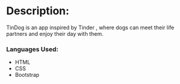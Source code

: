 <h1>Description:</h1>
TinDog is an app inspired by Tinder , where dogs can meet their life partners and enjoy their day with them.

<h3>Languages Used:</h3>
<ul>
  <li>HTML</li>
  <li>CSS</li>
  <li>Bootstrap</li>
  
  </ul>
